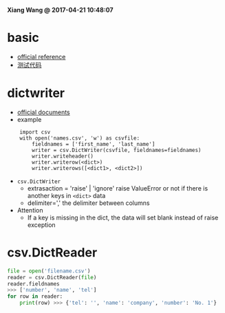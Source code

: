 **Xiang Wang @ 2017-04-21 10:48:07**

# basic
* [official reference](https://docs.python.org/3/library/csv.html)
* [测试代码](./script/csv写入中文.py)

# dictwriter
* [official documents](https://docs.python.org/3/library/csv.html#csv.DictWriter)
* example
```
    import csv
    with open('names.csv', 'w') as csvfile:
        fieldnames = ['first_name', 'last_name']
        writer = csv.DictWriter(csvfile, fieldnames=fieldnames)
        writer.writeheader()
        writer.writerow(<dict>)
        writer.writerows([<dict1>, <dict2>])
```
* `csv.DictWriter`
    * extrasaction = 'raise' | 'ignore' raise ValueError or not if there is another keys in `<dict>` data
    * delimiter=',' the delimiter between columns
* Attention
    * If a key is missing in the dict, the data will set blank instead of raise exception

# csv.DictReader
```python
file = open('filename.csv')
reader = csv.DictReader(file)
reader.fieldnames
>>> ['number', 'name', 'tel']
for row in reader:
    print(row) >>> {'tel': '', 'name': 'company', 'number': 'No. 1'}
```
